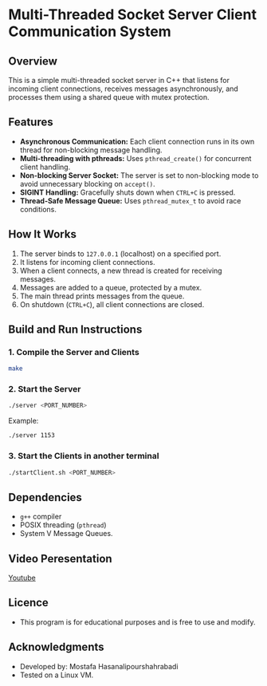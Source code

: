 # Multi-Threaded Socket Server Client Communication System

## Overview

This is a simple multi-threaded socket server in C++ that listens for incoming client connections, receives messages asynchronously, and processes them using a shared queue with mutex protection.

## Features

- **Asynchronous Communication:** Each client connection runs in its own thread for non-blocking message handling.
- **Multi-threading with pthreads:** Uses `pthread_create()` for concurrent client handling.
- **Non-blocking Server Socket:** The server is set to non-blocking mode to avoid unnecessary blocking on `accept()`.
- **SIGINT Handling:** Gracefully shuts down when `CTRL+C` is pressed.
- **Thread-Safe Message Queue:** Uses `pthread_mutex_t` to avoid race conditions.

## How It Works

1. The server binds to `127.0.0.1` (localhost) on a specified port.
2. It listens for incoming client connections.
3. When a client connects, a new thread is created for receiving messages.
4. Messages are added to a queue, protected by a mutex.
5. The main thread prints messages from the queue.
6. On shutdown (`CTRL+C`), all client connections are closed.

## Build and Run Instructions

### 1. Compile the Server and Clients

```sh
make
```

### 2. Start the Server

```sh
./server <PORT_NUMBER>
```

Example:

```sh
./server 1153
```

### 3. Start the Clients in another terminal

```sh
./startClient.sh <PORT_NUMBER>
```

## Dependencies

- `g++` compiler
- POSIX threading (`pthread`)
- System V Message Queues.

## Video Peresentation

[Youtube](https://youtu.be/Bpov4v-EY7k)

## Licence

- This program is for educational purposes and is free to use and modify.

## Acknowledgments

- Developed by: Mostafa Hasanalipourshahrabadi
- Tested on a Linux VM.
